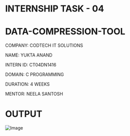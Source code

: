 # INTERNSHIP TASK - 04

# DATA-COMPRESSION-TOOL

 COMPANY: CODTECH IT SOLUTIONS

 NAME: YUKTA ANAND

 INTERN ID: CT04DN1416

 DOMAIN: C PROGRAMMING

 DURATION: 4 WEEKS

 MENTOR: NEELA SANTOSH

 # OUTPUT

 ![Image](https://github.com/user-attachments/assets/8c8992b5-1ac3-4c94-8524-6da66f7d6797)
